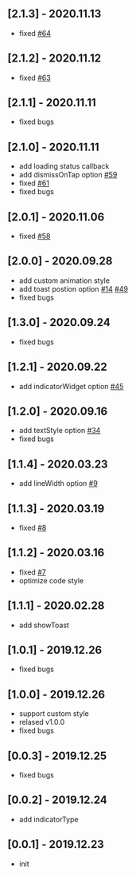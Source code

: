 ## [2.1.3] - 2020.11.13

* fixed [#64](https://github.com/huangjianke/flutter_easyloading/issues/64)

## [2.1.2] - 2020.11.12

* fixed [#63](https://github.com/huangjianke/flutter_easyloading/issues/63)

## [2.1.1] - 2020.11.11

* fixed bugs

## [2.1.0] - 2020.11.11

* add loading status callback
* add dismissOnTap option [#59](https://github.com/huangjianke/flutter_easyloading/issues/59)
* fixed [#61](https://github.com/huangjianke/flutter_easyloading/issues/61)
* fixed bugs

## [2.0.1] - 2020.11.06

* fixed [#58](https://github.com/huangjianke/flutter_easyloading/issues/58)

## [2.0.0] - 2020.09.28

* add custom animation style
* add toast postion option [#14](https://github.com/huangjianke/flutter_easyloading/issues/14) [#49](https://github.com/huangjianke/flutter_easyloading/issues/49)
* fixed bugs

## [1.3.0] - 2020.09.24

* fixed bugs

## [1.2.1] - 2020.09.22

* add indicatorWidget option [#45](https://github.com/huangjianke/flutter_easyloading/issues/45)

## [1.2.0] - 2020.09.16

* add textStyle option [#34](https://github.com/huangjianke/flutter_easyloading/issues/34)
* fixed bugs

## [1.1.4] - 2020.03.23

* add lineWidth option [#9](https://github.com/huangjianke/flutter_easyloading/issues/9)

## [1.1.3] - 2020.03.19

* fixed [#8](https://github.com/huangjianke/flutter_easyloading/issues/8)

## [1.1.2] - 2020.03.16

* fixed [#7](https://github.com/huangjianke/flutter_easyloading/issues/7)
* optimize code style

## [1.1.1] - 2020.02.28

* add showToast

## [1.0.1] - 2019.12.26

* fixed bugs

## [1.0.0] - 2019.12.26

* support custom style
* relased v1.0.0
* fixed bugs

## [0.0.3] - 2019.12.25

* fixed bugs

## [0.0.2] - 2019.12.24

* add indicatorType

## [0.0.1] - 2019.12.23

* init

